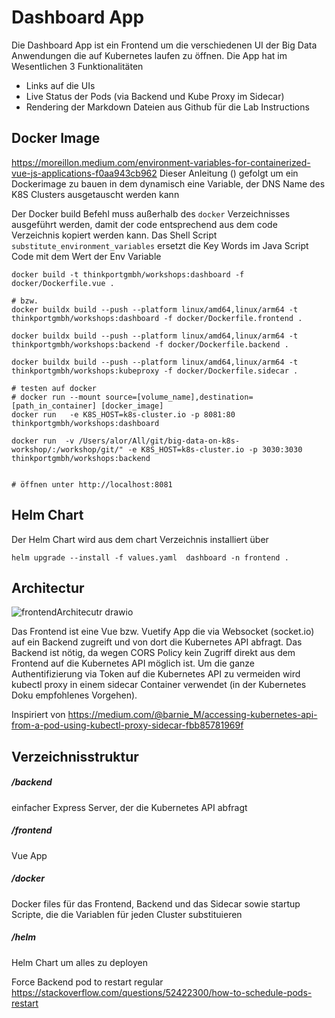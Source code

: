 # Dashboard App

Die Dashboard App ist ein Frontend um die verschiedenen UI der Big Data Anwendungen die auf Kubernetes laufen zu öffnen.
Die App hat im Wesentlichen 3 Funktionalitäten

- Links auf die UIs
- Live Status der Pods (via Backend und Kube Proxy im Sidecar)
- Rendering der Markdown Dateien aus Github für die Lab Instructions

## Docker Image

https://moreillon.medium.com/environment-variables-for-containerized-vue-js-applications-f0aa943cb962
Dieser Anleitung () gefolgt um ein Dockerimage zu bauen in dem dynamisch eine Variable, der DNS Name des K8S Clusters ausgetauscht werden kann

Der Docker build Befehl muss außerhalb des `docker` Verzeichnisses ausgeführt werden, damit der code entsprechend aus dem code Verzeichnis kopiert werden kann.
Das Shell Script `substitute_environment_variables` ersetzt die Key Words im Java Script Code mit dem Wert der Env Variable

```
docker build -t thinkportgmbh/workshops:dashboard -f docker/Dockerfile.vue .

# bzw.
docker buildx build --push --platform linux/amd64,linux/arm64 -t thinkportgmbh/workshops:dashboard -f docker/Dockerfile.frontend .

docker buildx build --push --platform linux/amd64,linux/arm64 -t thinkportgmbh/workshops:backend -f docker/Dockerfile.backend .

docker buildx build --push --platform linux/amd64,linux/arm64 -t thinkportgmbh/workshops:kubeproxy -f docker/Dockerfile.sidecar .

# testen auf docker
# docker run --mount source=[volume_name],destination=[path_in_container] [docker_image]
docker run   -e K8S_HOST=k8s-cluster.io -p 8081:80 thinkportgmbh/workshops:dashboard

docker run  -v /Users/alor/All/git/big-data-on-k8s-workshop/:/workshop/git/" -e K8S_HOST=k8s-cluster.io -p 3030:3030 thinkportgmbh/workshops:backend


# öffnen unter http://localhost:8081

```

## Helm Chart

Der Helm Chart wird aus dem chart Verzeichnis installiert über

```
helm upgrade --install -f values.yaml  dashboard -n frontend .
```

## Architectur

![frontendArchitecutr drawio](https://user-images.githubusercontent.com/16557412/210658017-6423e9a7-5d88-4a0d-8cdb-b08ad777a431.png)

Das Frontend ist eine Vue bzw. Vuetify App die via Websocket (socket.io) auf ein Backend zugreift und von dort die Kubernetes API abfragt.
Das Backend ist nötig, da wegen CORS Policy kein Zugriff direkt aus dem Frontend auf die Kubernetes API möglich ist.
Um die ganze Authentifizierung via Token auf die Kubernetes API zu vermeiden wird kubectl proxy in einem sidecar Container verwendet (in der Kubernetes Doku empfohlenes Vorgehen).

Inspiriert von
https://medium.com/@barnie_M/accessing-kubernetes-api-from-a-pod-using-kubectl-proxy-sidecar-fbb85781969f

## Verzeichnisstruktur

##### /backend

einfacher Express Server, der die Kubernetes API abfragt

##### /frontend

Vue App

##### /docker

Docker files für das Frontend, Backend und das Sidecar sowie startup Scripte, die die Variablen für jeden Cluster substituieren

##### /helm

Helm Chart um alles zu deployen

Force Backend pod to restart regular https://stackoverflow.com/questions/52422300/how-to-schedule-pods-restart
